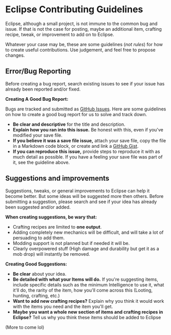 # Eclipse Contributing Guidelines

Eclipse, although a small project, is not immune to the common bug and issue. If that is not the case for posting, maybe an additional item, crafting recipe, tweak, or improvement to add on to Eclipse.

Whatever your case may be, these are some guidelines (*not rules*) for how to create useful contributions. Use judgement, and feel free to propose changes.

## Error/Bug Reporting

Before creating a bug report, search existing issues to see if your issue has already been reported and/or fixed.

**Creating A Good Bug Report:**

Bugs are tracked and submitted as [GitHub Issues](https://guides.github.com/features/issues/). Here are some guidelines on how to create a good bug report for us to solve and track down.

* **Be clear and descriptive** for the title and description.
* **Explain how you ran into this issue.** Be honest with this, even if you've modified your save file.
* **If you believe it was a save file issue,** attach your save file, copy the file in a Markdown code block, or create and link a [GitHub Gist](http://gist.github.com/).
* **If you can reproduce this issue,** provide steps to reproduce it with as much detail as possible. If you have a feeling your save file was part of it, see the guideline above.

## Suggestions and improvements

Suggestions, tweaks, or general improvements to Eclipse can help it become better. But some ideas will be suggested more then others. Before submitting a suggestion, please search and see if your idea has already been suggested and/or added.

**When creating suggestions, be wary that:**
* Crafting recipes are limited to **one output**.
* Adding completely new mechanics will be difficult, and will take a lot of persuading to add them.
* Modding support is not planned but if needed it will be.
* Clearly overpowered stuff (High damage and durability but get it as a mob drop) will instantly be removed.

**Creating Good Suggestions:**

* **Be clear** about your idea.
* **Be detailed with what your Items will do.** If you're suggesting items, include specific details such as the minimum Intelligence to use it, what it'll do, the rarity of the item, how you'll come across this (Looting, hunting, crafting, etc.)
* **Want to add new crafting recipes?** Explain why you think it would work with the items you need and the item you'll get.
* **Maybe you want a whole new section of items and crafting recipes in Eclipse?** Tell us why you think these items should be added to Eclipse

(More to come lol)
